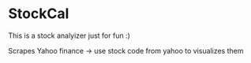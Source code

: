 # StockCal

This is a stock analyizer just for fun :) 

Scrapes Yahoo finance -> use stock code from yahoo to visualizes them 


